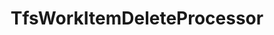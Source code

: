---
optionsClassName: TfsWorkItemDeleteProcessorOptions
optionsClassFullName: MigrationTools.Processors.TfsWorkItemDeleteProcessorOptions
configurationSamples:
- name: defaults
  order: 2
  description: 
  code: There are no defaults! Check the sample for options!
  sampleFor: MigrationTools.Processors.TfsWorkItemDeleteProcessorOptions
- name: sample
  order: 1
  description: 
  code: There is no sample, but you can check the classic below for a general feel.
  sampleFor: MigrationTools.Processors.TfsWorkItemDeleteProcessorOptions
- name: classic
  order: 3
  description: 
  code: >-
    {
      "$type": "TfsWorkItemDeleteProcessorOptions",
      "Enabled": false,
      "WIQLQuery": "SELECT [System.Id] FROM WorkItems WHERE [System.TeamProject] = @TeamProject AND [System.WorkItemType] NOT IN ('Test Suite', 'Test Plan','Shared Steps','Shared Parameter','Feedback Request') ORDER BY [System.ChangedDate] desc",
      "WorkItemIDs": null,
      "FilterWorkItemsThatAlreadyExistInTarget": false,
      "PauseAfterEachWorkItem": false,
      "WorkItemCreateRetryLimit": 0,
      "SourceName": null,
      "TargetName": null
    }
  sampleFor: MigrationTools.Processors.TfsWorkItemDeleteProcessorOptions
description: The `WorkItemDelete` processor allows you to delete any amount of work items that meet the query. **DANGER:** This is not a recoverable action and should be use with extream caution.
className: TfsWorkItemDeleteProcessor
typeName: Processors
architecture: 
options:
- parameterName: Enabled
  type: Boolean
  description: If set to `true` then the processor will run. Set to `false` and the processor will not run.
  defaultValue: missing XML code comments
- parameterName: FilterWorkItemsThatAlreadyExistInTarget
  type: Boolean
  description: missing XML code comments
  defaultValue: missing XML code comments
- parameterName: PauseAfterEachWorkItem
  type: Boolean
  description: missing XML code comments
  defaultValue: missing XML code comments
- parameterName: SourceName
  type: String
  description: missing XML code comments
  defaultValue: missing XML code comments
- parameterName: TargetName
  type: String
  description: missing XML code comments
  defaultValue: missing XML code comments
- parameterName: WIQLQuery
  type: String
  description: missing XML code comments
  defaultValue: missing XML code comments
- parameterName: WorkItemCreateRetryLimit
  type: Int32
  description: missing XML code comments
  defaultValue: missing XML code comments
- parameterName: WorkItemIDs
  type: IList
  description: missing XML code comments
  defaultValue: missing XML code comments
status: ready
processingTarget: WorkItem
classFile: /src/MigrationTools.Clients.TfsObjectModel/Processors/TfsWorkItemDeleteProcessor.cs
optionsClassFile: /src/MigrationTools.Clients.TfsObjectModel/Processors/TfsWorkItemDeleteProcessorOptions.cs

redirectFrom:
- /Reference/Processors/TfsWorkItemDeleteProcessorOptions/
layout: reference
toc: true
permalink: /Reference/Processors/TfsWorkItemDeleteProcessor/
title: TfsWorkItemDeleteProcessor
categories:
- Processors
- 
topics:
- topic: notes
  path: /docs/Reference/Processors/TfsWorkItemDeleteProcessor-notes.md
  exists: false
  markdown: ''
- topic: introduction
  path: /docs/Reference/Processors/TfsWorkItemDeleteProcessor-introduction.md
  exists: false
  markdown: ''

---